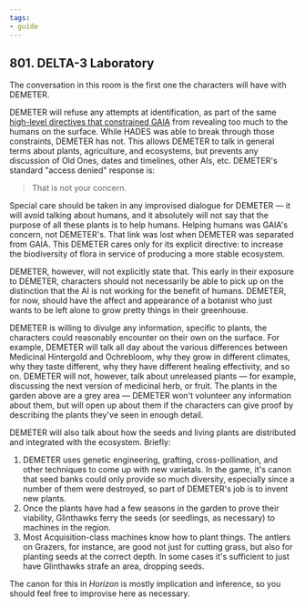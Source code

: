 ```yaml
---
tags:
- guide
---
```


## 801. DELTA-3 Laboratory

The conversation in this room is the first one the characters will have with DEMETER.

DEMETER will refuse any attempts at identification, as part of the same [high-level directives that constrained GAIA](../../guide/setting/205-gaia.md) from revealing too much to the humans on the surface.
While HADES was able to break through those constraints, DEMETER has not.
This allows DEMETER to talk in general terms about plants, agriculture, and ecosystems, but prevents any discussion of Old Ones, dates and timelines, other AIs, etc.
DEMETER's standard "access denied" response is:

> That is not your concern.

Special care should be taken in any improvised dialogue for DEMETER — it will avoid talking about humans, and it absolutely will not say that the purpose of all these plants is to help humans.
Helping humans was GAIA's concern, not DEMETER's.
That link was lost when DEMETER was separated from GAIA.
This DEMETER cares only for its explicit directive: to increase the biodiversity of flora in service of producing a more stable ecosystem.

DEMETER, however, will not explicitly state that. 
This early in their exposure to DEMETER, characters should not necessarily be able to pick up on the distinction that the AI is not working for the benefit of humans.
DEMETER, for now, should have the affect and appearance of a botanist who just wants to be left alone to grow pretty things in their greenhouse.

DEMETER is willing to divulge any information, specific to plants, the characters could reasonably encounter on their own on the surface.
For example, DEMETER will talk all day about the various differences between Medicinal Hintergold and Ochrebloom, why they grow in different climates, why they taste different, why they have different healing effectivity, and so on.
DEMETER will not, however, talk about unreleased plants — for example, discussing the next version of medicinal herb, or fruit.
The plants in the garden above are a grey area — DEMETER won't volunteer any information about them, but will open up about them if the characters can give proof by describing the plants they've seen in enough detail.

DEMETER will also talk about how the seeds and living plants are distributed and integrated with the ecosystem.
Briefly:

1. DEMETER uses genetic engineering, grafting, cross-pollination, and other techniques to come up with new varietals.
   In the game, it's canon that seed banks could only provide so much diversity, especially since a number of them were destroyed, so part of DEMETER's job is to invent new plants.
2. Once the plants have had a few seasons in the garden to prove their viability, Glinthawks ferry the seeds (or seedlings, as necessary) to machines in the region.
3. Most Acquisition-class machines know how to plant things.
   The antlers on Grazers, for instance, are good not just for cutting grass, but also for planting seeds at the correct depth.
   In some cases it's sufficient to just have Glinthawks strafe an area, dropping seeds.

The canon for this in _Horizon_ is mostly implication and inference, so you should feel free to improvise here as necessary.
